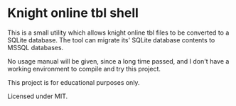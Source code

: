 # Knight online tbl shell

This is a small utility which allows knight online tbl files to be converted to a SQLite database. The tool can migrate its' SQLite database contents to MSSQL databases.

No usage manual will be given, since a long time passed, and I don't have a working environment to compile and try this project.

This project is for educational purposes only.

Licensed under MIT.
